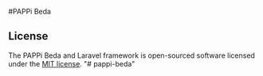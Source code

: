 #PAPPi Beda


## License

The PAPPi Beda and Laravel framework is open-sourced software licensed under the [MIT license](https://opensource.org/licenses/MIT).
"# pappi-beda" 
